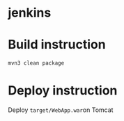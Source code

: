 # jenkins
# Build instruction
```
mvn3 clean package
```

# Deploy instruction
Deploy ```target/WebApp.war```on Tomcat
